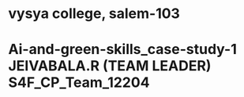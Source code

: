 # vysya college, salem-103 
# Ai-and-green-skills_case-study-1 JEIVABALA.R (TEAM LEADER) S4F_CP_Team_12204

